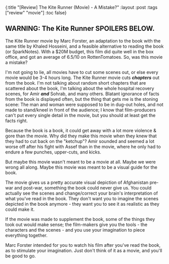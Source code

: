 {:title "[Review] The Kite Runner (Movie) - A Mistake?"
 :layout :post
 :tags  ["review" "movie"]
 :toc false}

## WARNING: The Kite Runner SPOILERS BELOW.

The Kite Runner movie by Marc Forster, an adaptation to the book with the same
title by Khaled Hosseini, and a feasible alternative to reading the book (or
SparkNotes). With a $20M budget, this film did quite well in the box office, and
got an average of 6.5/10 on RottenTomatoes. So, was this movie a mistake?

I'm not going to lie, all movies have to cut some scenes out, or else every
movie would be 3-4 hours long. The Kite Runner movie cuts ___chapters___ out
from the book. I'm not talking about random short chapters that are scattered
about the book, I'm talking about the whole hospital recovery scenes, for Amir
___and___ Sohrab, and many others. Blatant ignorance of facts from the book is
displayed often, but the thing that gets me is the stoning scene: The man and
woman were supposed to be in dug-out holes, and not made to stand/kneel in front
of the audience; I know that film-producers can't put every single detail in the
movie, but you should at least get the facts right.

Because the book is a book, it could get away with a lot more violence & gore
than the movie. Why did they make this movie when they knew that they had to cut
back on the "ketchup"? Amir sounded and seemed a lot worse off after his fight
with Assef than in the movie, where he only had to endure a few punches,
upper-cuts, and kicks.

But maybe this movie wasn't meant to be a movie at all. Maybe we were wrong all
along. Maybe this movie was meant to be a visual guide for the book.

The movie gives us a pretty accurate visual depiction of Afghanistan pre-war and
post-war, something the book could never give us.  You could actually see the
scenes and change/correct your brain's interpretation of what you've read in the
book. They don't want you to imagine the scenes depicted in the book anymore -
they want you to see it as realistic as they could make it.

If the movie was made to supplement the book, some of the things they took out
would make sense; the film-makers give you the tools - the characters and the
scenes - and you use your imagination to piece everything together.

Marc Forster intended for you to watch his film after you've read the book, as
to stimulate your imagination. Just don't think of it as a movie, and you'll be
good to go.
